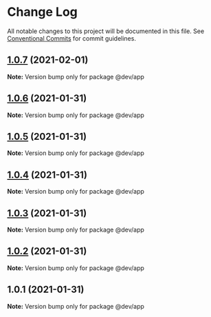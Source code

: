 # Change Log

All notable changes to this project will be documented in this file.
See [Conventional Commits](https://conventionalcommits.org) for commit guidelines.

## [1.0.7](https://github.com/zimekk/level/compare/@dev/app@1.0.6...@dev/app@1.0.7) (2021-02-01)

**Note:** Version bump only for package @dev/app

## [1.0.6](https://github.com/zimekk/level/compare/@dev/app@1.0.5...@dev/app@1.0.6) (2021-01-31)

**Note:** Version bump only for package @dev/app

## [1.0.5](https://github.com/zimekk/level/compare/@dev/app@1.0.4...@dev/app@1.0.5) (2021-01-31)

**Note:** Version bump only for package @dev/app

## [1.0.4](https://github.com/zimekk/level/compare/@dev/app@1.0.3...@dev/app@1.0.4) (2021-01-31)

**Note:** Version bump only for package @dev/app

## [1.0.3](https://github.com/zimekk/level/compare/@dev/app@1.0.2...@dev/app@1.0.3) (2021-01-31)

**Note:** Version bump only for package @dev/app

## [1.0.2](https://github.com/zimekk/level/compare/@dev/app@1.0.1...@dev/app@1.0.2) (2021-01-31)

**Note:** Version bump only for package @dev/app

## 1.0.1 (2021-01-31)

**Note:** Version bump only for package @dev/app
